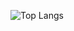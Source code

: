 ![Top Langs](https://github-readme-stats.vercel.app/api/top-langs/?username=arnaud111&size_weight=0.5&count_weight=0.5)
